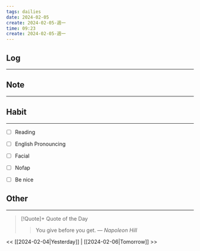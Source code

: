 ```yaml
---
tags: dailies  
date: 2024-02-05
create: 2024-02-05-週一
time: 09:23
create: 2024-02-05-週一
---
```


## Log
---


## Note
---


## Habit
---
- [ ] Reading
- [ ] English Pronouncing
- [ ] Facial
- [ ] Nofap
- [ ] Be nice


## Other
---

> [!Quote]+ Quote of the Day
> > You give before you get.
> — <cite>Napoleon Hill</cite>

<< [[2024-02-04|Yesterday]] | [[2024-02-06|Tomorrow]] >>